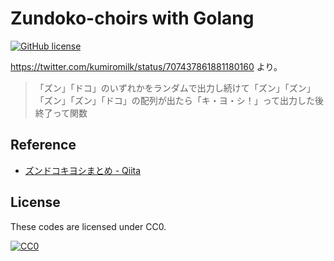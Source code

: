 # Zundoko-choirs with Golang

[![GitHub license](https://img.shields.io/badge/license-CC0-blue.svg)](https://raw.githubusercontent.com/spiegel-im-spiegel/zundoko/master/LICENSE)

https://twitter.com/kumiromilk/status/707437861881180160 より。

>「ズン」「ドコ」のいずれかをランダムで出力し続けて「ズン」「ズン」「ズン」「ズン」「ドコ」の配列が出たら「キ・ヨ・シ！」って出力した後終了って関数

## Reference

- [ズンドコキヨシまとめ - Qiita](http://qiita.com/shunsugai@github/items/971a15461de29563bf90)

## License

These codes are licensed under CC0.

[![CC0](http://i.creativecommons.org/p/zero/1.0/88x31.png "CC0")](http://creativecommons.org/publicdomain/zero/1.0/deed)
